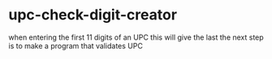# upc-check-digit-creator
when entering the first 11 digits of an UPC this will give the last
the next step is to make a program that validates UPC
